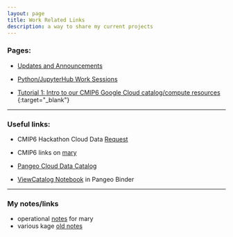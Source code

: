 ```yaml
---
layout: page
title: Work Related Links
description: a way to share my current projects
---
```


### Pages:
- [Updates and Announcements](/index.html)

- [Python/JupyterHub Work Sessions](/pages/sessions.html)

- [Tutorial 1: Intro to our CMIP6 Google Cloud catalog/compute resources ](/pages/tutorial1.html){:target="_blank"}

--------------
### Useful links:

- CMIP6 Hackathon Cloud Data [Request](https://docs.google.com/forms/d/e/1FAIpQLScFjA5IddqBs2Rc0xGbzn32NPq12TKr-b-8KGtXWyNDK5sJCg/viewform)

- CMIP6 links on [mary](http://mary.ldeo.columbia.edu:8080/CMIP6)

- [Pangeo Cloud Data Catalog](https://pangeo-data.github.io/pangeo-datastore)

- [ViewCatalog Notebook](https://binder.pangeo.io/v2/gh/naomi-henderson/CMIP6-qgrid/master) in Pangeo Binder


--------------
### My notes/links
- operational [notes](/pages/mary.html) for mary
- various kage [old notes](http://kage.ldeo.columbia.edu/notes/) 

